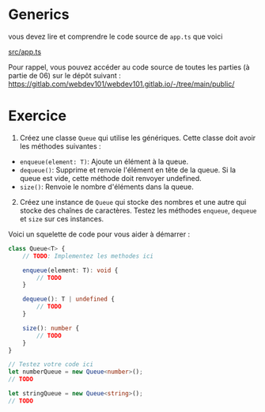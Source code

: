 # Generics

vous devez lire et comprendre le code source de `app.ts` que voici

[src/app.ts](src/app.ts ':include :type=code typescript')

Pour rappel, vous pouvez accéder au code source de toutes les parties (à partie de 06) sur le dépôt suivant : https://gitlab.com/webdev101/webdev101.gitlab.io/-/tree/main/public/

# Exercice

1. Créez une classe `Queue` qui utilise les génériques. Cette classe doit avoir les méthodes suivantes :
  - `enqueue(element: T)`: Ajoute un élément à la queue.
  - `dequeue()`: Supprime et renvoie l'élément en tête de la queue. Si la queue est vide, cette méthode doit renvoyer undefined.
  - `size()`: Renvoie le nombre d'éléments dans la queue.
2. Créez une instance de `Queue` qui stocke des nombres et une autre qui stocke des chaînes de caractères. Testez les méthodes `enqueue`, `dequeue` et `size` sur ces instances.

Voici un squelette de code pour vous aider à démarrer :

```typescript
class Queue<T> {
    // TODO: Implementez les methodes ici

    enqueue(element: T): void {
        // TODO
    }

    dequeue(): T | undefined {
        // TODO
    }

    size(): number {
        // TODO
    }
}

// Testez votre code ici
let numberQueue = new Queue<number>();
// TODO

let stringQueue = new Queue<string>();
// TODO
```

